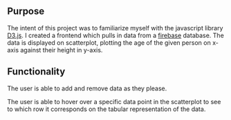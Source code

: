 ## Purpose

The intent of this project was to familiarize myself with the javascript library [D3.js](https://d3js.org/).
I created a frontend which pulls in data from a [firebase](https://firebase.google.com/?gclid=CjwKCAjwyaWZBhBGEiwACslQowJ6cw8Y_nNomUZUrVQxqKiHNMIhh1XKSxCzBvngTIXgVJ-EQXxjhRoCDuYQAvD_BwE&gclsrc=aw.ds) database. 
The data is displayed on scatterplot, plotting the age of the given person on x-axis against their height in y-axis. 

## Functionality
The user is able to add and remove data as they please. 

The user is able to hover over a specific data point in the scatterplot to see to which row it corresponds on the tabular representation of the data. 
